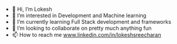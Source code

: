 - 👋 Hi, I’m Lokesh 
- 👀 I’m interested in Development and Machine learning
- 🌱 I’m currently learning Full Stack development and frameworks
- 💞️ I’m looking to collaborate on pretty much anything fun
- 📫 How to reach me www.linkedin.com/in/lokeshsreecharan

<!---
jellypiano/jellypiano is a ✨ special ✨ repository because its `README.md` (this file) appears on your GitHub profile.
You can click the Preview link to take a look at your changes.
--->
